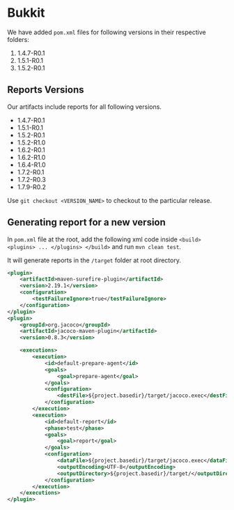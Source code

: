 # Bukkit

We have added `pom.xml` files for following versions in their respective folders:

1. 1.4.7-R0.1
2. 1.5.1-R0.1
3. 1.5.2-R0.1

## Reports Versions

Our artifacts include reports for all following versions.

* 1.4.7-R0.1
* 1.5.1-R0.1
* 1.5.2-R0.1
* 1.5.2-R1.0
* 1.6.2-R0.1
* 1.6.2-R1.0
* 1.6.4-R1.0
* 1.7.2-R0.1
* 1.7.2-R0.3
* 1.7.9-R0.2

Use `git checkout <VERSION_NAME>` to checkout to the particular release.

## Generating report for a new version

In `pom.xml` file at the root, add the following xml code inside ```<build> <plugins> ... </plugins> </build>``` and run `mvn clean test`.

It will generate reports in the `/target` folder at root directory.

```xml
<plugin>
    <artifactId>maven-surefire-plugin</artifactId>
    <version>2.19.1</version>
    <configuration>
        <testFailureIgnore>true</testFailureIgnore>
    </configuration>
</plugin>
<plugin>
    <groupId>org.jacoco</groupId>
    <artifactId>jacoco-maven-plugin</artifactId>
    <version>0.8.3</version>

    <executions>
        <execution>
            <id>default-prepare-agent</id>
            <goals>
                <goal>prepare-agent</goal>
            </goals>
            <configuration>
                <destFile>${project.basedir}/target/jacoco.exec</destFile>
            </configuration>
        </execution>
        <execution>
            <id>default-report</id>
            <phase>test</phase>
            <goals>
                <goal>report</goal>
            </goals>
            <configuration>
                <dataFile>${project.basedir}/target/jacoco.exec</dataFile>
                <outputEncoding>UTF-8</outputEncoding>
                <outputDirectory>${project.basedir}/target/</outputDirectory>
            </configuration>
        </execution>
    </executions>
</plugin>
```

